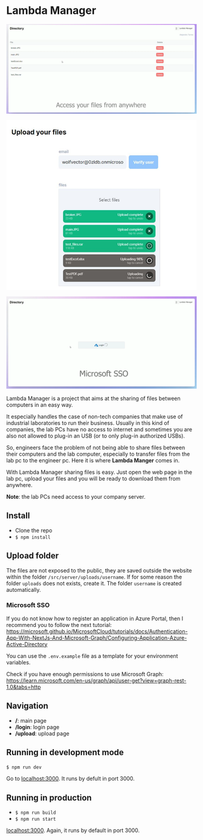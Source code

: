 # Lambda Manager

![Main page](/repo_img/main.png)

![Upload page](/repo_img/upload.JPG)

![Login page](/repo_img/sso.png)

Lambda Manager is a project that aims at the sharing of files between computers in an easy way.

It especially handles the case of non-tech companies that make use of industrial laboratories to run their business. Usually in this kind of companies, the lab PCs have no access to internet and sometimes you are also not allowed to plug-in an USB (or to only plug-in authorized USBs). 

So, engineers face the problem of not being able to share files between their computers and the lab computer, especially to transfer files from the lab pc to the engineer pc. Here it is where **Lambda Manger** comes in. 

With Lambda Manager sharing files is easy. Just open the web page in the lab pc, upload your files and you will be ready to download them from anywhere.

**Note**: the lab PCs need access to your company server.

## Install

- Clone the repo
- `$ npm install`

## Upload folder

The files are not exposed to the public, they are saved outside the website within the folder `/src/server/uploads/username`. If for some reason the folder `uploads` does not exists, create it. The folder `username` is created automatically.

### Microsoft SSO

If you do not know how to register an application in Azure Portal, then I recommend you to follow the next tutorial: <a href="https://microsoft.github.io/MicrosoftCloud/tutorials/docs/Authentication-App-With-NextJs-And-Microsoft-Graph/Configuring-Application-Azure-Active-Directory">https://microsoft.github.io/MicrosoftCloud/tutorials/docs/Authentication-App-With-NextJs-And-Microsoft-Graph/Configuring-Application-Azure-Active-Directory</a>

You can use the `.env.example` file as a template for your environment variables.

Check if you have enough permissions to use Microsoft Graph: <a href="https://learn.microsoft.com/en-us/graph/api/user-get?view=graph-rest-1.0&tabs=http">https://learn.microsoft.com/en-us/graph/api/user-get?view=graph-rest-1.0&tabs=http</a>

## Navigation

- **/**: main page 
- **/login**: login page
- **/upload**: upload page 

## Running in development mode

`$ npm run dev`

Go to <a href="http://localhost:3000/">localhost:3000</a>. It runs by defult in port 3000.

## Running in production

- `$ npm run build`
- `$ npm run start`

<a href="http://localhost:3000/">localhost:3000</a>. Again, it runs by default in port 3000.